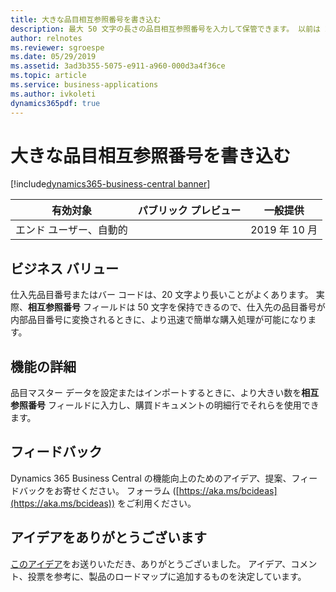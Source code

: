 ```yaml
---
title: 大きな品目相互参照番号を書き込む
description: 最大 50 文字の長さの品目相互参照番号を入力して保管できます。 以前は 20 文字でした。
author: relnotes
ms.reviewer: sgroespe
ms.date: 05/29/2019
ms.assetid: 3ad3b355-5075-e911-a960-000d3a4f36ce
ms.topic: article
ms.service: business-applications
ms.author: ivkoleti
dynamics365pdf: true
---
```

# 大きな品目相互参照番号を書き込む
[!include[dynamics365-business-central banner](../includes/dynamics365-business-central.md)]

| 有効対象    |  パブリック プレビュー | 一般提供 | 
| ---------- | ---------- |---------- |
|エンド ユーザー、自動的|| 2019 年 10 月|


## ビジネス バリュー
<!-- bv start -->
仕入先品目番号またはバー コードは、20 文字より長いことがよくあります。 実際、**相互参照番号** フィールドは 50 文字を保持できるので、仕入先の品目番号が内部品目番号に変換されるときに、より迅速で簡単な購入処理が可能になります。
<!-- bv end -->



## 機能の詳細
<!--feature detail start -->
品目マスター データを設定またはインポートするときに、より大きい数を**相互参照番号** フィールドに入力し、購買ドキュメントの明細行でそれらを使用できます。
<!--feature detail end -->








## フィードバック
Dynamics 365 Business Central の機能向上のためのアイデア、提案、フィードバックをお寄せください。 フォーラム ([https://aka.ms/bcideas](https://aka.ms/bcideas)) をご利用ください。



## アイデアをありがとうございます
[このアイデア](https://experience.dynamics.com/ideas/idea/?ideaid=ed1ed8f8-bf23-e911-9461-0003ff68d30d)をお送りいただき、ありがとうございました。 アイデア、コメント、投票を参考に、製品のロードマップに追加するものを決定しています。
